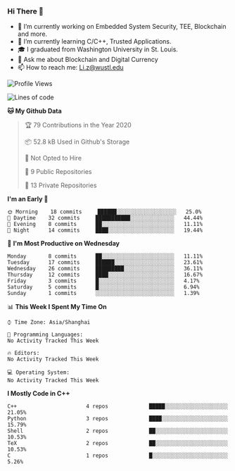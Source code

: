 ### Hi There 👋

<!--
**G0o9leA1/G0o9leA1** is a ✨ _special_ ✨ repository because its `README.md` (this file) appears on your GitHub profile.

Here are some ideas to get you started:
-->
- 🔭 I’m currently working on Embedded System Security, TEE, Blockchain and more.
- 🌱 I’m currently learning C/C++, Trusted Applications.
- 🎓 I graduated from Washington University in St. Louis.
- 💬 Ask me about Blockchain and Digital Currency
- 📫 How to reach me: Li.z@wustl.edu

<!--START_SECTION:waka-->
![Profile Views](http://img.shields.io/badge/Profile%20Views-1-blue)

![Lines of code](https://img.shields.io/badge/From%20Hello%20World%20I%27ve%20Written-113296%20lines%20of%20code-blue)

**🐱 My Github Data** 

> 🏆 79 Contributions in the Year 2020
 > 
> 📦 52.8 kB Used in Github's Storage 
 > 
> 🚫 Not Opted to Hire
 > 
> 📜 9 Public Repositories
 > 
> 🔑 13 Private Repositories 

**I'm an Early 🐤** 

```text
🌞 Morning    18 commits     ██████░░░░░░░░░░░░░░░░░░░   25.0% 
🌆 Daytime    32 commits     ███████████░░░░░░░░░░░░░░   44.44% 
🌃 Evening    8 commits      ██░░░░░░░░░░░░░░░░░░░░░░░   11.11% 
🌙 Night      14 commits     ████░░░░░░░░░░░░░░░░░░░░░   19.44%

```
📅 **I'm Most Productive on Wednesday** 

```text
Monday       8 commits      ██░░░░░░░░░░░░░░░░░░░░░░░   11.11% 
Tuesday      17 commits     ██████░░░░░░░░░░░░░░░░░░░   23.61% 
Wednesday    26 commits     █████████░░░░░░░░░░░░░░░░   36.11% 
Thursday     12 commits     ████░░░░░░░░░░░░░░░░░░░░░   16.67% 
Friday       3 commits      █░░░░░░░░░░░░░░░░░░░░░░░░   4.17% 
Saturday     5 commits      █░░░░░░░░░░░░░░░░░░░░░░░░   6.94% 
Sunday       1 commits      ░░░░░░░░░░░░░░░░░░░░░░░░░   1.39%

```


📊 **This Week I Spent My Time On** 

```text
⌚︎ Time Zone: Asia/Shanghai

💬 Programming Languages: 
No Activity Tracked This Week

🔥 Editors: 
No Activity Tracked This Week

💻 Operating System: 
No Activity Tracked This Week

```

**I Mostly Code in C++** 

```text
C++                      4 repos             █████░░░░░░░░░░░░░░░░░░░░   21.05% 
Python                   3 repos             ████░░░░░░░░░░░░░░░░░░░░░   15.79% 
Shell                    2 repos             ██░░░░░░░░░░░░░░░░░░░░░░░   10.53% 
TeX                      2 repos             ██░░░░░░░░░░░░░░░░░░░░░░░   10.53% 
C                        1 repos             █░░░░░░░░░░░░░░░░░░░░░░░░   5.26%

```



<!--END_SECTION:waka-->
